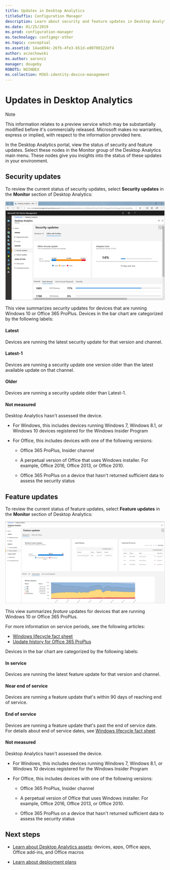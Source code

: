 ```yaml
---
title: Updates in Desktop Analytics
titleSuffix: Configuration Manager
description: Learn about security and feature updates in Desktop Analytics.
ms.date: 01/25/2019
ms.prod: configuration-manager
ms.technology: configmgr-other
ms.topic: conceptual
ms.assetid: 14ae894c-26fb-4fe3-b51d-e80700122df4
author: aczechowski
ms.author: aaroncz
manager: dougeby
ROBOTS: NOINDEX
ms.collection: M365-identity-device-management
---
```


# Updates in Desktop Analytics 

> [!Note]  
> This information relates to a preview service which may be substantially modified before it's commercially released. Microsoft makes no warranties, express or implied, with respect to the information provided here.  

In the Desktop Analytics portal, view the status of security and feature updates. Select these nodes in the Monitor group of the Desktop Analytics main menu. These nodes give you insights into the status of these updates in your environment. 



## Security updates

To review the current status of security updates, select **Security updates** in the **Monitor** section of Desktop Analytics:

![Security updates node of Desktop Analytics](media/security-updates.png)

This view summarizes *security* updates for devices that are running Windows 10 or Office 365 ProPlus. Devices in the bar chart are categorized by the following labels:

#### Latest
Devices are running the latest security update for that version and channel.

#### Latest-1
Devices are running a security update one version older than the latest available update on that channel.

#### Older
Devices are running a security update older than Latest-1.

#### Not measured
Desktop Analytics hasn't assessed the device. 

- For Windows, this includes devices running Windows 7, Windows 8.1, or Windows 10 devices registered for the Windows Insider Program  

- For Office, this includes devices with one of the following versions:  

    - Office 365 ProPlus, Insider channel  

    - A perpetual version of Office that uses Windows installer. For example, Office 2016, Office 2013, or Office 2010.  

    - Office 365 ProPlus on a device that hasn't returned sufficient data to assess the security status  



## Feature updates

To review the current status of feature updates, select **Feature updates** in the **Monitor** section of Desktop Analytics:

![Feature updates node of Desktop Analytics](media/feature-updates.png)

This view summarizes *feature* updates for devices that are running Windows 10 or Office 365 ProPlus. 

For more information on service periods, see the following articles: 
- [Windows lifecycle fact sheet](https://support.microsoft.com/help/13853/windows-lifecycle-fact-sheet)  
- [Update history for Office 365 ProPlus](https://docs.microsoft.com/officeupdates/update-history-office365-proplus-by-date)  

Devices in the bar chart are categorized by the following labels:

#### In service
Devices are running the latest feature update for that version and channel.  

#### Near end of service
Devices are running a feature update that's within 90 days of reaching end of service.

#### End of service
Devices are running a feature update that's past the end of service date. For details about end of service dates, see [Windows lifecycle fact sheet](https://support.microsoft.com/help/13853/windows-lifecycle-fact-sheet)  <!-- {xlink into relevant section of UDR_monitoring}|-->

#### Not measured
Desktop Analytics hasn't assessed the device. 

- For Windows, this includes devices running Windows 7, Windows 8.1, or Windows 10 devices registered for the Windows Insider Program

- For Office, this includes devices with one of the following versions:  

    - Office 365 ProPlus, Insider channel  

    - A perpetual version of Office that uses Windows installer. For example, Office 2016, Office 2013, or Office 2010.  

    - Office 365 ProPlus on a device that hasn't returned sufficient data to assess the security status  



## Next steps

- [Learn about Desktop Analytics assets](/sccm/desktop-analytics/about-assets): devices, apps, Office apps, Office add-ins, and Office macros  

- [Learn about deployment plans](/sccm/desktop-analytics/about-deployment-plans)  

